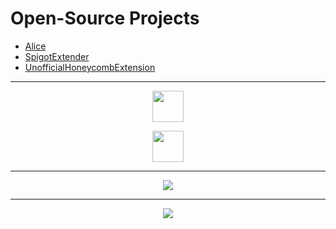 # Open-Source Projects

- [Alice](https://github.com/KingHector/Alice)
- [SpigotExtender](https://github.com/KingHector/SpigotExtender)
- [UnofficialHoneycombExtension](https://github.com/KingHector/UnofficialHonecombExtension)

---

  <a href="https://github.com/KingHector">
    <p align="center">
      <img align="center" width="50" height="50" src="https://i.imgur.com/ePZFvIe.png" />
    </p>  
  </a>

<a align="center" href="https://open.spotify.com/user/zer0gaminggr?si=ed6786d2f23e49b0">
  <p align="center">
    <img align="center" width="50" height="50" src="https://i.imgur.com/B6dlkcy.png" />
  </p>  
</a>

---

<p align="center">
  <img src="https://github-readme-stats.vercel.app/api?username=KingHector&show_icons=true&theme=dracula" />
</p>

---

<p align="center">
  <img src="https://i.imgur.com/Aa8mB8H.gif" />
</p>
